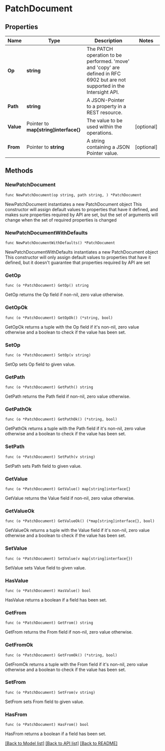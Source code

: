 # PatchDocument

## Properties

Name | Type | Description | Notes
------------ | ------------- | ------------- | -------------
**Op** | **string** | The PATCH operation to be performed. &#39;move&#39; and &#39;copy&#39; are defined in RFC 6902 but are not supported in the Intersight API. | 
**Path** | **string** | A JSON-Pointer to a property in a REST resource. | 
**Value** | Pointer to **map[string]interface{}** | The value to be used within the operations. | [optional] 
**From** | Pointer to **string** | A string containing a JSON Pointer value. | [optional] 

## Methods

### NewPatchDocument

`func NewPatchDocument(op string, path string, ) *PatchDocument`

NewPatchDocument instantiates a new PatchDocument object
This constructor will assign default values to properties that have it defined,
and makes sure properties required by API are set, but the set of arguments
will change when the set of required properties is changed

### NewPatchDocumentWithDefaults

`func NewPatchDocumentWithDefaults() *PatchDocument`

NewPatchDocumentWithDefaults instantiates a new PatchDocument object
This constructor will only assign default values to properties that have it defined,
but it doesn't guarantee that properties required by API are set

### GetOp

`func (o *PatchDocument) GetOp() string`

GetOp returns the Op field if non-nil, zero value otherwise.

### GetOpOk

`func (o *PatchDocument) GetOpOk() (*string, bool)`

GetOpOk returns a tuple with the Op field if it's non-nil, zero value otherwise
and a boolean to check if the value has been set.

### SetOp

`func (o *PatchDocument) SetOp(v string)`

SetOp sets Op field to given value.


### GetPath

`func (o *PatchDocument) GetPath() string`

GetPath returns the Path field if non-nil, zero value otherwise.

### GetPathOk

`func (o *PatchDocument) GetPathOk() (*string, bool)`

GetPathOk returns a tuple with the Path field if it's non-nil, zero value otherwise
and a boolean to check if the value has been set.

### SetPath

`func (o *PatchDocument) SetPath(v string)`

SetPath sets Path field to given value.


### GetValue

`func (o *PatchDocument) GetValue() map[string]interface{}`

GetValue returns the Value field if non-nil, zero value otherwise.

### GetValueOk

`func (o *PatchDocument) GetValueOk() (*map[string]interface{}, bool)`

GetValueOk returns a tuple with the Value field if it's non-nil, zero value otherwise
and a boolean to check if the value has been set.

### SetValue

`func (o *PatchDocument) SetValue(v map[string]interface{})`

SetValue sets Value field to given value.

### HasValue

`func (o *PatchDocument) HasValue() bool`

HasValue returns a boolean if a field has been set.

### GetFrom

`func (o *PatchDocument) GetFrom() string`

GetFrom returns the From field if non-nil, zero value otherwise.

### GetFromOk

`func (o *PatchDocument) GetFromOk() (*string, bool)`

GetFromOk returns a tuple with the From field if it's non-nil, zero value otherwise
and a boolean to check if the value has been set.

### SetFrom

`func (o *PatchDocument) SetFrom(v string)`

SetFrom sets From field to given value.

### HasFrom

`func (o *PatchDocument) HasFrom() bool`

HasFrom returns a boolean if a field has been set.


[[Back to Model list]](../README.md#documentation-for-models) [[Back to API list]](../README.md#documentation-for-api-endpoints) [[Back to README]](../README.md)


